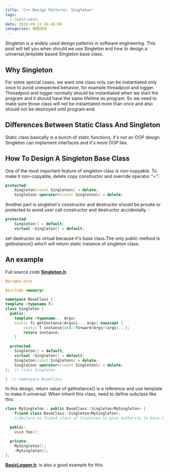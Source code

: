 ```yaml
---
title: 'C++ Design Patterns: Singleton'
tags:
  - C&#43;&#43;
date: 2018-09-12 16:46:08
categories: 编程相关
---
```


Singleton is a widely used design patterns in software engineering. This post will tell you when should we use Singleton and how to design a universal,template based Singleton base class.

<!--more-->

## Why Singleton

For some special cases, we want one class only can be instantiated only once to avoid unexpected behavior, for example threadpool and logger. Threadpool and logger normally should be instantiated when we start the program and it should have the same lifetime as program. So we need to make sure those class will not be instantiated more than once and also should not be destroyed until program end.

## Differences Between Static Class And Singleton

Static class basically is a bunch of static functions, it's not an OOP design. Singleton can implement interfaces and it's more OOP like.

## How To Design A Singleton Base Class

One of the most important feature of singleton class is non-copyable. To make it non-copyable, delete copy constructor and override operator "=":
```cpp
protected:
    Singleton(const Singleton&) = delete;
    Singleton& operator=(const Singleton&) = delete;
```
Another part is singleton's constructor and destructor should be private or protected to avoid user call constructor and destructor accidentally. :
```cpp
protected:
    Singleton() = default;
    virtual ~Singleton() = default;
```
set destructor as virtual because it's base class.The only public method is getInstance() which will return static instance of singleton class.

## An example

Full source code [**Singleton.h**](https://github.com/codingspirit/VoiceSpirit/blob/develop/include/Singleton.h):
```cpp
#pragma once

#include <memory>

namespace BaseClass {
template <typename T>
class Singleton {
  public:
    template <typename... Args>
    static T& getInstance(Args&&... args) noexcept {
        static T instance{std::forward<Args>(args)...};
        return instance;
    }

  protected:
    Singleton() = default;
    virtual ~Singleton() = default;
    Singleton(const Singleton&) = delete;
    Singleton& operator=(const Singleton&) = delete;
};  // class Singleton

}  // namespace BaseClass

```

In this design, return value of getInstance() is a reference and use template to make it universal. When inherit this class, need to define subclass like this:
```cpp
class MySingleton : public BaseClass::Singleton<MySingleton> {
    friend class BaseClass::Singleton<MySingleton>;
    //declare as friend class of Singleton to give authority to base class can access private method

  public:
    void foo();

  private:
    MySingleton();
    ~MySingleton();
};
```
[**BasicLogger.h**](https://github.com/codingspirit/VoiceSpirit/blob/develop/include/Singleton.h): is also a good example for this.